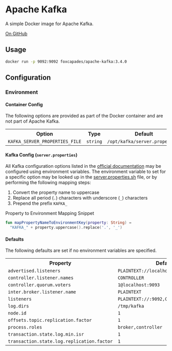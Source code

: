 # Apache Kafka

A simple Docker image for Apache Kafka.

[On GitHub](https://github.com/Foxcapades/docker-apache-kafka)

## Usage

```bash
docker run -p 9092:9092 foxcapades/apache-kafka:3.4.0
```

## Configuration

### Environment

#### Container Config

The following options are provided as part of the Docker container and are not
part of Apache Kafka.

<table>
  <tr>
    <th>Option</th>
    <th>Type</th>
    <th>Default</th>
  </tr>
  <tr>
    <td><code>KAFKA_SERVER_PROPERTIES_FILE</code></td>
    <td><code>string</code></td>
    <td><code>/opt/kafka/server.properties</code></td>
  </tr>
</table>

#### Kafka Config (`server.properties`)

All Kafka configuration options listed in the
[official documentation](https://kafka.apache.org/documentation/#brokerconfigs)
may be configured using environment variables.  The environment variable to set
for a specific option may be looked up in the
[server.properties.sh](https://github.com/Foxcapades/docker-apache-kafka/blob/3.4.0/server.properties.sh)
file, or by performing the following mapping steps:

1. Convert the property name to uppercase
2. Replace all period (`.`) characters with underscore (`_`) characters
3. Prepend the prefix `KAFKA_`

Property to Environment Mapping Snippet
```kotlin
fun mapPropertyNameToEnvironmentKey(property: String) =
  "KAFKA_" + property.uppercase().replace('.', '_')
```

#### Defaults

The following defaults are set if no environment variables are specified.

<table>
  <tr>
    <th>Property</th>
    <th>Default</th>
  </tr>

  <tr>
    <td><code>advertised.listeners</code></td>
    <td><code>PLAINTEXT://localhost:9092</code></td>
  </tr>
  <tr>
    <td><code>controller.listener.names</code></td>
    <td><code>CONTROLLER</code></td>
  </tr>
  <tr>
    <td><code>controller.quorum.voters</code></td>
    <td><code>1@localhost:9093</code></td>
  </tr>
  <tr>
    <td><code>inter.broker.listener.name</code></td>
    <td><code>PLAINTEXT</code></td>
  </tr>
  <tr>
    <td><code>listeners</code></td>
    <td><code>PLAINTEXT://:9092,CONTROLLER://:9093</code></td>
  </tr>
  <tr>
    <td><code>log.dirs</code></td>
    <td><code>/tmp/kafka</code></td>
  </tr>
  <tr>
    <td><code>node.id</code></td>
    <td><code>1</code></td>
  </tr>
  <tr>
    <td><code>offsets.topic.replication.factor</code></td>
    <td><code>1</code></td>
  </tr>
  <tr>
    <td><code>process.roles</code></td>
    <td><code>broker,controller</code></td>
  </tr>
  <tr>
    <td><code>transaction.state.log.min.isr</code></td>
    <td><code>1</code></td>
  </tr>
  <tr>
    <td><code>transaction.state.log.replication.factor</code></td>
    <td><code>1</code></td>
  </tr>
</table>